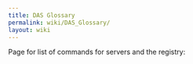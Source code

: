 ```yaml
---
title: DAS Glossary
permalink: wiki/DAS_Glossary/
layout: wiki
---
```


Page for list of commands for servers and the registry:
